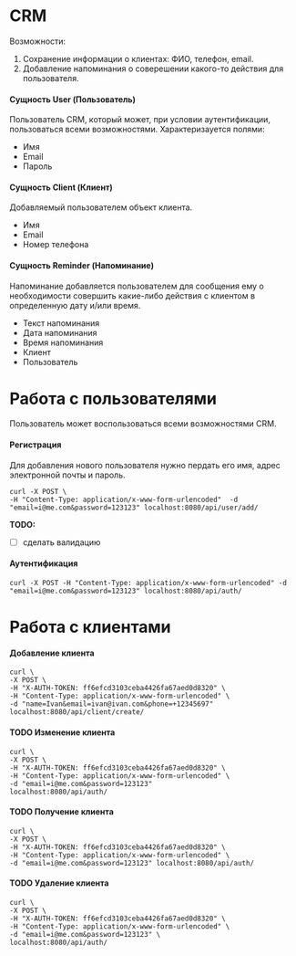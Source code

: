 # CRM
Возможности:
1. Сохранение информации о клиентах: ФИО, телефон, email.
2. Добавление напоминания о соверешении какого-то действия для пользователя.

#### Сущность User (Пользователь)
Пользователь CRM, который может, при условии аутентификации, пользоваться всеми возможностями.
Характеризауется полями:
* Имя
* Email
* Пароль


#### Сущность Client (Клиент)

Добавляемый пользователем объект клиента.

* Имя
* Email
* Номер телефона

#### Сущность Reminder (Напоминание)
Напоминание добавляется пользователем для сообщения ему о необходимости совершить какие-либо действия с клиентом 
в определенную дату и/или время.

* Текст напоминания
* Дата напоминания
* Время напоминания
* Клиент
* Пользователь


# Работа с пользователями

Пользователь может воспользоваться всеми возможностями CRM.

#### Регистрация

Для добавления нового пользователя нужно пердать его имя, адрес электронной почты и пароль.

```
curl -X POST \
-H "Content-Type: application/x-www-form-urlencoded"  -d "email=i@me.com&password=123123" localhost:8080/api/user/add/ 
```

__TODO:__
- [ ] сделать валидацию
####  Аутентификация


```
curl -X POST -H "Content-Type: application/x-www-form-urlencoded" -d "email=i@me.com&password=123123" localhost:8080/api/auth/ 
```

# Работа с клиентами

####  Добавление клиента
```
curl \
-X POST \
-H "X-AUTH-TOKEN: ff6efcd3103ceba4426fa67aed0d8320" \
-H "Content-Type: application/x-www-form-urlencoded" \
-d "name=Ivan&email=ivan@ivan.com&phone=+12345697"
localhost:8080/api/client/create/ 
```

#### TODO Изменение клиента
```
curl \
-X POST \
-H "X-AUTH-TOKEN: ff6efcd3103ceba4426fa67aed0d8320" \
-H "Content-Type: application/x-www-form-urlencoded" \
-d "email=i@me.com&password=123123" 
localhost:8080/api/auth/ 
```

#### TODO Получение клиента
```
curl \
-X POST \
-H "X-AUTH-TOKEN: ff6efcd3103ceba4426fa67aed0d8320" \
-H "Content-Type: application/x-www-form-urlencoded" \
-d "email=i@me.com&password=123123" localhost:8080/api/auth/ 
```

#### TODO Удаление клиента
```
curl \
-X POST \
-H "X-AUTH-TOKEN: ff6efcd3103ceba4426fa67aed0d8320" \
-H "Content-Type: application/x-www-form-urlencoded" \
-d "email=i@me.com&password=123123" \
localhost:8080/api/auth/ 
```
